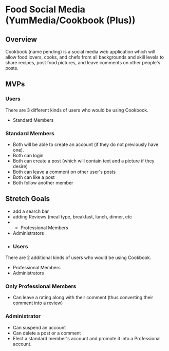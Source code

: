# Food Social Media (YumMedia/Cookbook (Plus))

## Overview
Cookbook (name pending) is a social media web application which will allow food lovers, cooks, and chefs from all backgrounds and skill levels to share recipes, post food pictures, and leave comments on other people's posts. 


## MVPs 
### Users 
There are 3 different kinds of users who would be using Cookbook.
  - Standard Members
   

### Standard Members
  - Both will be able to create an account (if they do not previously have one). 
  - Both can login
  - Both can create a post (which will contain text and a picture if they desire)
  - Both can leave a comment on other user's posts
  - Both can like a post
  - Both follow another member




## Stretch Goals
  - add a search bar
  - adding Reviews (meal type, breakfast, lunch, dinner, etc
  - - Professional Members
  - Administrators 
  - ### Users 
There are 2 additional kinds of users who would be using Cookbook.
 
  - Professional Members
  - Administrators 

### Only Professional Members
  - Can leave a rating along with their comment (thus converting their comment into a review) 

### Administrator
  - Can suspend an account
  - Can delete a post or a comment 
  - Elect a standard member's account and promote it into a Professional account.
